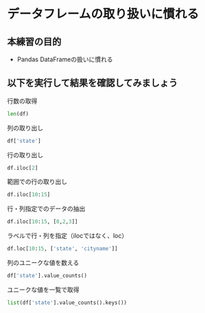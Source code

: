 # データフレームの取り扱いに慣れる

## 本練習の目的

- Pandas DataFrameの扱いに慣れる

## 以下を実行して結果を確認してみましょう

行数の取得

```python
len(df)
```

列の取り出し

```python
df['state']
```

行の取り出し

```python
df.iloc[2]
```

範囲での行の取り出し

```python
df.iloc[10:15]
```

行・列指定でのデータの抽出

```python
df.iloc[10:15, [0,2,3]]
```

ラベルで行・列を指定（ilocではなく、loc）

```python
df.loc[10:15, ['state', 'cityname']]
```

列のユニークな値を数える

```python
df['state'].value_counts()
```

ユニークな値を一覧で取得

```python
list(df['state'].value_counts().keys())
```
